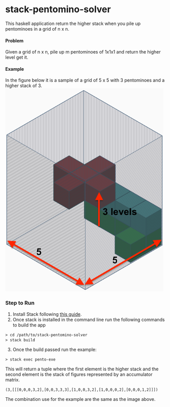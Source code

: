 # stack-pentomino-solver
This haskell application return the higher stack when you pile up pentominoes in a grid of n x n.
#### Problem
Given a grid of n x n, pile up m pentominoes of 1x1x1 and return the higher level get it.
#### Example
In the figure below it is a sample of a grid of 5 x 5 with 3 pentominoes and a higher stack of 3.
![Stack of Pentominoes](./pento_stack_sample_5_x_5.png)

### Step to Run

1. Install Stack following [this guide](https://docs.haskellstack.org/en/stable/README/).
2. Once stack is installed in the command line run the following commands to build the app
```
> cd /path/to/stack-pentomino-solver
> stack build
```
3. Once the build passed run the example:
```
> stack exec pento-exe
```
This will return a tuple where the first element is the higher stack and the second element is the stack of figures represented by an accumulator matrix.  
```
(3,[[[0,0,0,3,2],[0,0,3,3,3],[1,0,0,3,2],[1,0,0,0,2],[0,0,0,1,2]]])
```
The combination use for the example are the same as the image above.


